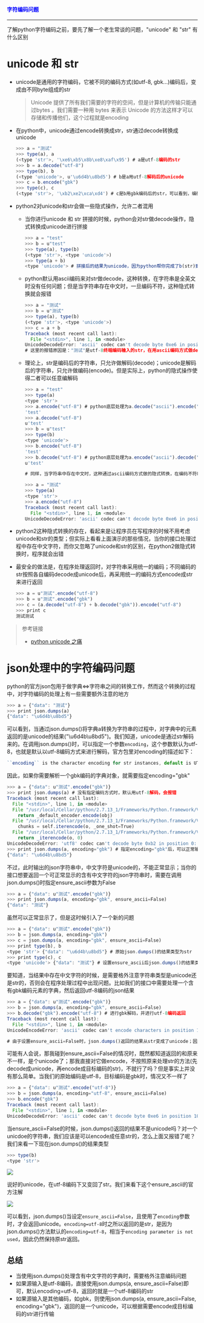 #### <font color="blue">字符编码问题</font>

---

了解python字符编码之前，要先了解一个老生常谈的问题，"unicode" 和 "str" 有什么区别

# unicode 和 str

* unicode是通用的字符编码，它被不同的编码方式(如utf-8, gbk...)编码后，变成由不同byte组成的str
    
    > Unicode 提供了所有我们需要的字符的空间，但是计算机的传输只能通过bytes 。我们需要一种用 bytes 来表示 Unicode 的方法这样才可以存储和传播他们，这个过程就是encoding

* 在python中，unicode通过encode转换成str，str通过decode转换成unicode

    ```javascript
    >>> a = "测试"
    >>> type(a), a
    (<type 'str'>, '\xe6\xb5\x8b\xe8\xaf\x95') # a是utf-8编码的str
    >>> b = a.decode("utf-8")
    >>> type(b), b
    (<type 'unicode'>, u'\u6d4b\u8bd5') # b是a用utf-8解码后的unicode
    >>> c = b.encode("gbk")
    >>> type(c), c
    (<type 'str'>, '\xb2\xe2\xca\xd4') # c是b用gbk编码后的str，可以看到，编码后的c和a已经不同了，虽然它在gbk终端下显示出来的仍然是中文"测试"
    ```

* python2对unicode和str会做一些隐式操作，允许二者混用

    * 当你进行unicode 和 str 拼接的时候，python会对str做decode操作，隐式转换成unicode进行拼接

        ```javascript
        >>> a = "test"
        >>> b = u"test"
        >>> type(a), type(b)
        (<type 'str'>, <type 'unicode'>)
        >>> type(a + b)
        <type 'unicode'> # 拼接后的结果为unicode，因为python帮你完成了b(str)到b(unicode)的转换
        ```

    * python默认用ascii编码来对str做decode，这种转换，在字符串是全英文时没有任何问题；但是当字符串存在中文时，一旦编码不符，这种隐式转换就会报错

        ```javascript
        >>> a = "测试"
        >>> b = u"测试"
        >>> type(a), type(b)
        (<type 'str'>, <type 'unicode'>)
        >>> c = a + b
        Traceback (most recent call last):
          File "<stdin>", line 1, in <module>
        UnicodeDecodeError: 'ascii' codec can't decode byte 0xe6 in position 0: ordinal not in range(128)
        # 这里的报错原因是："测试"是utf-8终端编码输入的str，在用ascii编码方式做decode时，会出现解码错误
        ```

    * 理论上，str是编码后的字符串，只允许做解码(decode)；unicode是解码后的字符串，只允许做编码(encode)。但是实际上，python的隐式操作使得二者可以任意编解码
        
        ```javascript
        >>> a = "test"
        >>> type(a)
        <type 'str'>
        >>> a.encode("utf-8") # python底层处理为a.decode("ascii").encode("utf-8")
        'test'
        >>> a.decode("utf-8")
        u'test'
        >>> b = u"test"
        >>> type(b)
        <type 'unicode'>
        >>> b.encode("utf-8")
        'test'
        >>> b.decode("utf-8") # python底层处理为a.encode("ascii").decode("utf-8")
        u'test'

        # 同样，当字符串中存在中文时，这种通过ascii编码方式做的隐式转换，在编码不符时就会报错

        >>> a = "测试"
        >>> type(a)
        <type 'str'>
        >>> a.encode("utf-8")
        Traceback (most recent call last):
          File "<stdin>", line 1, in <module>
        UnicodeDecodeError: 'ascii' codec can't decode byte 0xe6 in position 0: ordinal not in range(128)
        ```

* python2这种隐式转换的存在，看起来是让程序员在写程序的时候不用考虑unicode和str的类型；但实际上看看上面演示的那些情况，当你的接口处理过程中存在中文字符，而你又忽略了unicode和str的区别，在python2做隐式转换时，程序就会出错
* 最安全的做法是，在程序处理返回时，对字符串采用统一的编码；不同编码的str按照各自编码decode成unicode后，再采用统一的编码方式encode成str来进行返回

    ```javascript
    >>> a = u"测试".encode("utf-8")
    >>> b = u"测试".encode("gbk")
    >>> c = (a.decode("utf-8") + b.decode("gbk")).encode("utf-8")
    >>> print c
    测试测试
    ```

> 参考链接
> 
> * [python unicode 之痛](https://pycoders-weekly-chinese.readthedocs.io/en/latest/issue5/unipain.html)

# json处理中的字符编码问题

python的官方json包用于做字典<=>字符串之间的转换工作，然而这个转换的过程中，对字符编码的处理上有一些需要额外注意的地方

```javascript
>>> a = {"data": "测试"}
>>> print json.dumps(a)
{"data": "\u6d4b\u8bd5"}
```

可以看到，当通过json.dumps()将字典a转换为字符串的过程中，对字典中的元素返回的是unicode的结果("\\u6d4b\\u8bd5")。我们知道，unicode是通过str解码来的。在调用json.dumps()时，可以指定一个参数`encoding`，这个参数默认为utf-8，也就是默认以utf-8编码方式来进行解码，官方包里对encoding的描述如下：

```javascript
``encoding`` is the character encoding for str instances, default is UTF-8.
```

因此，如果你需要解析一个gbk编码的字典对象，就需要指定encoding="gbk"

```javascript
>>> a = {"data": u"测试".encode("gbk")}
>>> print json.dumps(a) # 没有指定编码方式时，默认用utf-8解码，会报错
Traceback (most recent call last):
  File "<stdin>", line 1, in <module>
  File "/usr/local/Cellar/python/2.7.13_1/Frameworks/Python.framework/Versions/2.7/lib/python2.7/json/__init__.py", line 244, in dumps
    return _default_encoder.encode(obj)
  File "/usr/local/Cellar/python/2.7.13_1/Frameworks/Python.framework/Versions/2.7/lib/python2.7/json/encoder.py", line 207, in encode
    chunks = self.iterencode(o, _one_shot=True)
  File "/usr/local/Cellar/python/2.7.13_1/Frameworks/Python.framework/Versions/2.7/lib/python2.7/json/encoder.py", line 270, in iterencode
    return _iterencode(o, 0)
UnicodeDecodeError: 'utf8' codec can't decode byte 0xb2 in position 0: invalid start byte
>>> print json.dumps(a, encoding="gbk") # 指定encoding="gbk"后，可以正常输出json字符串
{"data": "\u6d4b\u8bd5"}
```

不过，此时输出的json字符串中，中文字符是unicode的，不能正常显示；当你的接口想要返回一个可正常显示的含有中文字符的json字符串时，需要在调用json.dumps()时指定ensure_ascii参数为False

```javascript
>>> a = {"data": u"测试".encode("gbk")}
>>> print json.dumps(a, encoding="gbk", ensure_ascii=False)
{"data": "测试"}
```

虽然可以正常显示了，但是这时候引入了一个新的问题

```javascript
>>> a = {"data": u"测试".encode("gbk")}
>>> b = json.dumps(a, encoding="gbk")
>>> c = json.dumps(a, encoding="gbk", ensure_ascii=False)
>>> print type(b), b
<type 'str'> {"data": "\u6d4b\u8bd5"} # 原始json.dumps()的结果类型为str
>>> print type(c), c
<type 'unicode'> {"data": "测试"} # 设置ensure_ascii后json.dumps()的结果类型为unicode
```

要知道，当结果中存在中文字符的时候，是需要格外注意字符串类型是unicode还是str的，否则会在程序处理过程中出现问题。比如我们的接口中需要处理一个含有gbk编码元素的字典，然后返回utf-8编码的json结果

```javascript
>>> a = {"data": u"测试".encode("gbk")}
>>> b = json.dumps(a, encoding="gbk", ensure_ascii=False)
>>> b.decode("gbk").encode("utf-8") # 进行gbk解码，并进行utf-8编码返回
Traceback (most recent call last):
  File "<stdin>", line 1, in <module>
UnicodeEncodeError: 'ascii' codec can't encode characters in position 10-11: ordinal not in range(128)

# 由于设置ensure_ascii=False时，json.dumps()返回的结果从str变成了unicode；因此当我们对一个unicode的结果进行decode解码时，就会报错
```

可能有人会说，那我碰到ensure_ascii=False的情况时，既然都知道返回的和原来不一样，是个unicode了；那我直接对它做encode，不按照原来处理str的方法(先decode成unicode，再encode成目标编码的str)，不就行了吗？但是事实上并没有那么简单。当我们的原始编码是utf-8，目标编码是gbk时，情况又不一样了

```javascript
>>> a = {"data": u"测试".encode("utf-8")}
>>> b = json.dumps(a, encoding="utf-8", ensure_ascii=False)
>>> b.encode("gbk")
Traceback (most recent call last):
  File "<stdin>", line 1, in <module>
UnicodeDecodeError: 'ascii' codec can't decode byte 0xe6 in position 10: ordinal not in range(128)
```

当ensure_ascii=False的时候，json.dumps()返回的结果不是unicode吗？对一个unicdoe的字符串，我们应该是可以encode成任意str的，怎么上面又报错了呢？我们来看一下现在json.dumps()的结果类型

```javascript
>>> type(b)
<type 'str'>
```

![](./image/character_1.jpg)

说好的unicode，在utf-8编码下又变回了str。我们来看下这个ensure_ascii的官方注解

![](./image/character_2.jpg)

可以看到，json.dumps()当设定`ensure_ascii=False`，且使用了`encoding`参数时，才会返回unicode。`encoding=utf-8`时之所以返回的是str，是因为json.dumps()方法默认的`encoding=utf-8`，相当于`encoding parameter is not used`，因此仍然保持原str返回。

## 总结

* 当使用json.dumps()处理含有中文字符的字典时，需要格外注意编码问题
* 如果源输入是utf-8编码，直接使用json.dumps(a, ensure_ascii=False)即可，默认encoding=utf-8，返回的就是一个utf-8编码的str
* 如果源输入是其他编码，如gbk，则使用json.dumps(a, ensure_ascii=False, encoding="gbk")，返回的是一个unicode，可以根据需要encode成目标编码的str进行传输
